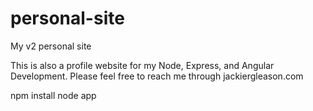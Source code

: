 # personal-site
My v2 personal site

This is also a profile website for my Node, Express, and Angular Development. Please feel free to reach me through jackiergleason.com

npm install 
node app